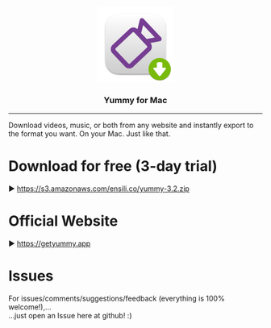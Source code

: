 <p align=center>
  <img height="150px" src="https://github.com/enSili-co/yummy/raw/main/images/logo.png"/>
</p>
<h3 align=center>Yummy for Mac</h3>

---

Download videos, music, or both from any website and instantly export to the format you want. On your Mac. Just like that.

# Download for free (3-day trial)

▶︎ https://s3.amazonaws.com/ensili.co/yummy-3.2.zip

# Official Website

▶︎ https://getyummy.app

# Issues

For issues/comments/suggestions/feedback (everything is 100% welcome!),...    
...just open an Issue here at github! :)
